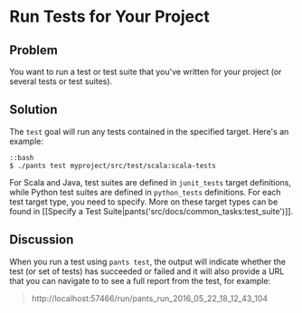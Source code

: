 # Run Tests for Your Project

## Problem

You want to run a test or test suite that you've written for your project (or several tests or test suites).

## Solution

The `test` goal will run any tests contained in the specified target. Here's an example:

    ::bash
    $ ./pants test myproject/src/test/scala:scala-tests

For Scala and Java, test suites are defined in `junit_tests` target definitions, while Python test suites are defined in `python_tests` definitions. For each test target type, you need to specify. More on these target types can be found in [[Specify a Test Suite|pants('src/docs/common_tasks:test_suite')]].

## Discussion

When you run a test using `pants test`, the output will indicate whether the test (or set of tests) has succeeded or failed and it will also provide a URL that you can navigate to to see a full report from the test, for example:

> http://localhost:57466/run/pants_run_2016_05_22_18_12_43_104

